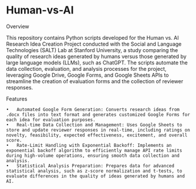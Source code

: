 # Human-vs-AI

Overview

This repository contains Python scripts developed for the Human vs. AI Research Idea Creation Project conducted with the Social and Language Technologies (SALT) Lab at Stanford University, a study comparing the quality of research ideas generated by humans versus those generated by large language models (LLMs), such as ChatGPT. The scripts automate the data collection, evaluation, and analysis processes for the project, leveraging Google Drive, Google Forms, and Google Sheets APIs to streamline the creation of evaluation forms and the collection of reviewer responses.

Features

	•	Automated Google Form Generation: Converts research ideas from .docx files into text format and generates customized Google Forms for each idea for evaluation purposes.
	•	Real-time Data Collection and Management: Uses Google Sheets to store and update reviewer responses in real-time, including ratings on novelty, feasibility, expected effectiveness, excitement, and overall score.
	•	Rate-Limit Handling with Exponential Backoff: Implements an exponential backoff algorithm to efficiently manage API rate limits during high-volume operations, ensuring smooth data collection and analysis.
	•	Statistical Analysis Preparation: Prepares data for advanced statistical analysis, such as z-score normalization and t-tests, to evaluate differences in the quality of ideas generated by humans and AI.
